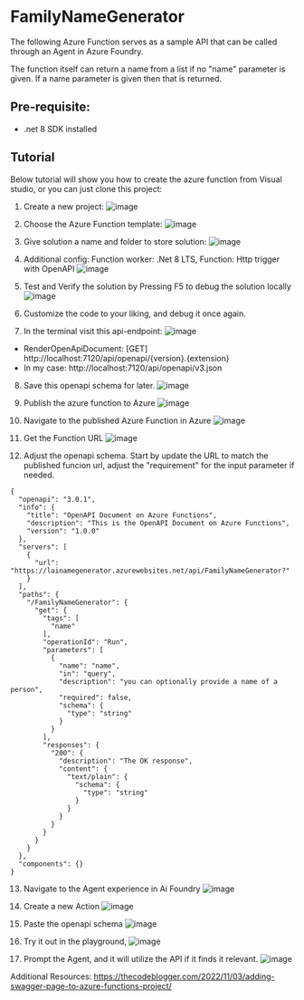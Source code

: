 # FamilyNameGenerator

The following Azure Function serves as a sample API that can be called through an Agent in Azure Foundry.

The function itself can return a name from a list if no "name" parameter is given. If a name parameter is given then that is returned.

## Pre-requisite:
- .net 8 SDK installed

## Tutorial
Below tutorial will show you how to create the azure function from Visual studio, or you can just clone this project:

1. Create a new project:
![image](https://github.com/user-attachments/assets/b93d3b87-95a6-4dee-93d4-efbecac5798c)

2. Choose the Azure Function template:
![image](https://github.com/user-attachments/assets/e664e418-3b42-43fa-bfa6-73ace4031265)

3. Give solution a name and folder to store solution:
![image](https://github.com/user-attachments/assets/1a8cc9df-3323-4f7a-a4f2-adc5c1b19f72)

4. Additional config: 
Function worker: .Net 8 LTS, Function: Http trigger with OpenAPI
![image](https://github.com/user-attachments/assets/b2b65149-00cd-4b86-8ce2-b7c13f6d75c1)

5. Test and Verify the solution by Pressing F5 to debug the solution locally
![image](https://github.com/user-attachments/assets/5dd53f4b-ed64-44e9-994e-71f3e1e29989)

6. Customize the code to your liking, and debug it once again.

7. In the terminal visit this api-endpoint:
![image](https://github.com/user-attachments/assets/b6378cc0-80e3-4720-b3c2-662598d455ed)

* RenderOpenApiDocument: [GET] http://localhost:7120/api/openapi/{version}.{extension}
* In my case: http://localhost:7120/api/openapi/v3.json

8. Save this openapi schema for later.
![image](https://github.com/user-attachments/assets/8d92ec3d-2eac-4b33-adca-7758a7b6caa5)

9. Publish the azure function to Azure
![image](https://github.com/user-attachments/assets/2269d917-8ecd-45e8-9d23-66df58db4837)

10. Navigate to the published Azure Function in Azure
![image](https://github.com/user-attachments/assets/df103cf2-527f-4c22-b697-e68a15233831)

11. Get the Function URL
![image](https://github.com/user-attachments/assets/6dc48bd3-fc0d-4d58-be4f-241e6827cf15)

12. Adjust the openapi schema. Start by update the URL to match the published funcion url, adjust the "requirement" for the input parameter if needed.

```
{
  "openapi": "3.0.1",
  "info": {
    "title": "OpenAPI Document on Azure Functions",
    "description": "This is the OpenAPI Document on Azure Functions",
    "version": "1.0.0"
  },
  "servers": [
    {
      "url": "https://lainamegenerator.azurewebsites.net/api/FamilyNameGenerator?"
    }
  ],
  "paths": {
    "/FamilyNameGenerator": {
      "get": {
        "tags": [
          "name"
        ],
        "operationId": "Run",
        "parameters": [
          {
            "name": "name",
            "in": "query",
            "description": "you can optionally provide a name of a person",
            "required": false,
            "schema": {
              "type": "string"
            }
          }
        ],
        "responses": {
          "200": {
            "description": "The OK response",
            "content": {
              "text/plain": {
                "schema": {
                  "type": "string"
                }
              }
            }
          }
        }
      }
    }
  },
  "components": {}
}
```

13. Navigate to the Agent experience in Ai Foundry
![image](https://github.com/user-attachments/assets/058f8847-4bda-4756-be3e-b2fd5435af9f)

14. Create a new Action
![image](https://github.com/user-attachments/assets/880e4e42-77a9-45b5-a3fb-3ce3cdc616df)

15. Paste the openapi schema
![image](https://github.com/user-attachments/assets/0e6b8083-9b51-420a-8269-96b5b9097539)

16. Try it out in the playground,
![image](https://github.com/user-attachments/assets/819547c6-3754-4809-8731-075440217ddc)

17. Prompt the Agent, and it will utilize the API if it finds it relevant.
![image](https://github.com/user-attachments/assets/ab9e924d-ef3f-4afe-bf15-5c81344dd22b)


Additional Resources:
https://thecodeblogger.com/2022/11/03/adding-swagger-page-to-azure-functions-project/
